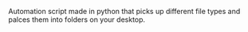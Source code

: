 Automation script made in python that picks up different file types and palces them into folders on your desktop.
